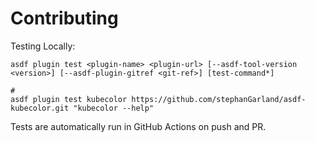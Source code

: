 # Contributing

Testing Locally:

```shell
asdf plugin test <plugin-name> <plugin-url> [--asdf-tool-version <version>] [--asdf-plugin-gitref <git-ref>] [test-command*]

#
asdf plugin test kubecolor https://github.com/stephanGarland/asdf-kubecolor.git "kubecolor --help"
```

Tests are automatically run in GitHub Actions on push and PR.
